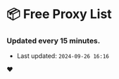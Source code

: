 # :package: Free Proxy List
### Updated every 15 minutes.

- Last updated: `2024-09-26 16:16`

:heart:
